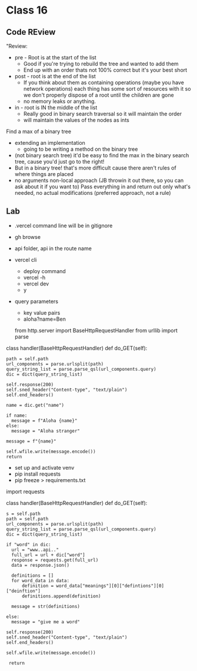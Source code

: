# Class 16

## Code REview

"Review:

- pre - Root is at the start of the list
  - Good if you're trying to rebuild the tree and wanted to add them
  - End up with an order thats not 100% correct but it's your best short
- post - root is at the end of the list
  - If you think about them as containing operations (maybe you have network operations) each thing has some sort of resources with it so we don't properly dispose of a root until the children are gone
  - no memory leaks or anything.
- in - root is IN the middle of the list
  - Really good in binary search traversal so it will maintain the order
  - will maintain the values of the nodes as ints

Find a max of a binary tree

- extending an implementation
  - going to be writing a method on the binary tree
- (not binary search tree) it'd be easy to find the max in the binary search tree, cause you'd just go to the right!
- But in a binary tree! that's more difficult cause there aren't rules of where things are placed
- no arguments
non-local approach (JB throwin it out there, so you can ask about it if you want to)
Pass everything in and return out only what's needed, no actual modifications (preferred approach, not a rule)

## Lab

- .vercel command line will be in gitignore
- gh browse
- api folder, api in the route name
- vercel cli
  - deploy command
  - vercel -h
  - vercel dev
  - y

- query parameters
  - key value pairs
  - aloha?name=Ben

  from http.server import BaseHttpRequestHandler
  from urllib import parse

class handler(BaseHttpRequestHandler)
  def do_GET(self):

    path = self.path
    url_components = parse.urlsplit(path)
    query_string_list = parse.parse_qsl(url_components.query)
    dic = dict(query_string_list)

    self.response(200)
    self.sned_header("Content-type", "text/plain")
    self.end_headers()

    name = dic.get("name")

    if name:
      message = f"Aloha {name}"
    else:
      message = "Aloha stranger"

    message = f"{name}"

    self.wfile.write(message.encode())
    return

- set up and activate venv
- pip install requests
- pip freeze > requirements.txt

import requests

class handler(BaseHttpRequestHandler)
  def do_GET(self):

    s = self.path
    path = self.path
    url_components = parse.urlsplit(path)
    query_string_list = parse.parse_qsl(url_components.query)
    dic = dict(query_string_list)

    if "word" in dic:
      url = "www..api.."
      full_url = url + dic["word"]
      response = requests.get(full_url)
      data = response.json()

      definitions = []
      for word_data in data:
          definition = word_data["meanings"][0]["defintions"][0]["deinftion"]
          definitions.append(definition)
      
      message = str(definitions)  

    else: 
      message = "give me a word"

    self.response(200)
    self.sned_header("Content-type", "text/plain")
    self.end_headers()

    self.wfile.write(message.encode())

     return


